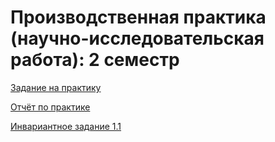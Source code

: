 # Производственная практика (научно-исследовательская работа): 2 семестр
[Задание на практику]()

[Отчёт по практике]()

[Инвариантное задание 1.1](https://github.com/leontevanna/NIR2sem/blob/main/%D0%9B%D0%B5%D0%BE%D0%BD%D1%82%D1%8C%D0%B5%D0%B2%D0%B0%20%D0%90%D0%92_%D0%9D%D0%98%D0%A0_%D0%98%D0%A1%D0%A01_1.pdf)
